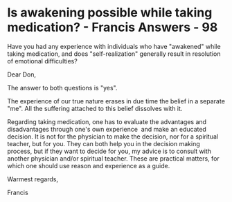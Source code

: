 # Is awakening possible while taking medication? - Francis Answers - 98

Have you had any experience with individuals who have "awakened" while taking medication, and does "self-realization" generally result in resolution of emotional difficulties?

Dear Don,

The answer to both questions is "yes".

The experience of our true nature erases in due time the belief in a separate "me". All the suffering attached to this belief dissolves with it.

Regarding taking medication, one has to evaluate the advantages and disadvantages through one's own experience &nbsp;and make an educated decision. It is not for the physician to make the decision, nor for a spiritual teacher, but for you. They can both help you in the decision making process, but if they want to decide for you, my advice is to consult with another physician and/or spiritual teacher. These are practical matters, for which one should use reason and experience as a guide.

Warmest regards,

Francis

